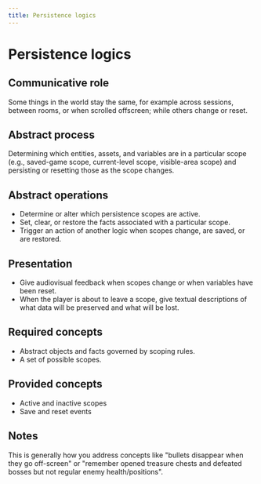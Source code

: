 ```yaml
---
title: Persistence logics 
---
```


# Persistence logics

## Communicative role

Some things in the world stay the same, for example across sessions, between rooms, or when scrolled offscreen; while others change or reset.

## Abstract process

Determining which entities, assets, and variables are in a particular scope (e.g., saved-game scope, current-level scope, visible-area scope) and persisting or resetting those as the scope changes.

## Abstract operations

* Determine or alter which persistence scopes are active.
* Set, clear, or restore the facts associated with a particular scope.
* Trigger an action of another logic when scopes change, are saved, or are restored.

## Presentation

* Give audiovisual feedback when scopes change or when variables have been reset.
* When the player is about to leave a scope, give textual descriptions of what data will be preserved and what will be lost.

## Required concepts

* Abstract objects and facts governed by scoping rules.
* A set of possible scopes.

## Provided concepts 

* Active and inactive scopes
* Save and reset events

## Notes

This is generally how you address concepts like "bullets disappear when they go off-screen" or "remember opened treasure chests and defeated bosses but not regular enemy health/positions".
